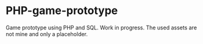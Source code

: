 # PHP-game-prototype
Game prototype using PHP and SQL. Work in progress. The used assets are not mine and only a placeholder.
